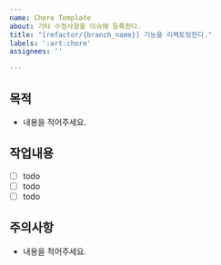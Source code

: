 ```yaml
---
name: Chore Template
about: 기타 수정사항을 이슈에 등록한다.
title: "[refactor/{branch_name}] 기능을 리팩토링한다."
labels: ':art:chore'
assignees: ''

---
```


## 목적
- 내용을 적어주세요.

## 작업내용
- [ ] todo
- [ ] todo
- [ ] todo

## 주의사항
- 내용을 적어주세요.
